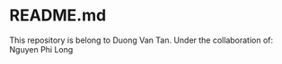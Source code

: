 # README.md
This repository is belong to Duong Van Tan. Under the collaboration of: Nguyen Phi Long
